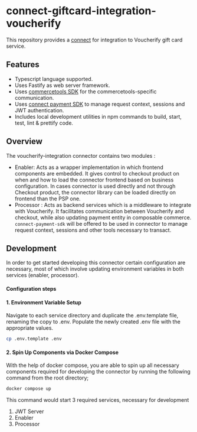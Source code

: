 # connect-giftcard-integration-voucherify
This repository provides a [connect](https://docs.commercetools.com/connect) for integration to Voucherify gift card service.

## Features
- Typescript language supported.
- Uses Fastify as web server framework.
- Uses [commercetools SDK](https://docs.commercetools.com/sdk/js-sdk-getting-started) for the commercetools-specific communication.
- Uses [connect payment SDK](https://github.com/commercetools/connect-payments-sdk) to manage request context, sessions and JWT authentication.
- Includes local development utilities in npm commands to build, start, test, lint & prettify code.

## Overview
The voucherify-integration connector contains two modules :  
- Enabler: Acts as a wrapper implementation in which frontend components are embedded. It gives control to checkout product on when and how to load the connector frontend based on business configuration. In cases connector is used directly and not through Checkout product, the connector library can be loaded directly on frontend than the PSP one.
- Processor : Acts as backend services which is a middleware to integrate with Voucherify. It facilitates communication between Voucherify and checkout, while also updating payment entity in composable commerce.  `connect-payment-sdk` will be offered to be used in connector to manage request context, sessions and other tools necessary to transact.


## Development
In order to get started developing this connector certain configuration are necessary, most of which involve updating environment variables in both services (enabler, processor).

#### Configuration steps

#### 1. Environment Variable Setup

Navigate to each service directory and duplicate the .env.template file, renaming the copy to .env. Populate the newly created .env file with the appropriate values.

```bash
cp .env.template .env
```

#### 2. Spin Up Components via Docker Compose
With the help of docker compose, you are able to spin up all necessary components required for developing the connector by running the following command from the root directory;

```bash
docker compose up
```

This command would start 3 required services, necessary for development
1. JWT Server
2. Enabler
3. Processor
